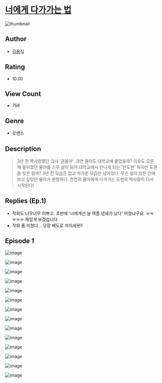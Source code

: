 # [너에게 다가가는 법](https://comic.naver.com/challenge/list?titleId=810934)
![thumbnail](https://image-comic.pstatic.net/user_contents_data/challenge_comic/2023/05/25/upload_3618979169429762915_480x623.jpeg)

## Author
- [김용식](https://comic.naver.com/artistTitle?id=367132)

## Rating
- 10.00

## View Count
- 756

## Genre
- 로맨스

## Description
> 3년 전 짝사랑했던 그녀 '권율아'. 과연 율아도 대학교에 붙었을까? 이유도 모른 채 멀어졌던 율아를 스무 살이 되어 대학교에서 만나게 되는 '안도현' 하지만 도현을 잊은 걸까? 3년 전 모습은 없고 차가운 모습만 남아있다. 무슨 일이 있든 간에 보고 싶었던 율아가 분명하다. 천천히 율아에게 다가가는 도현의 짝사랑이 다시 시작된다!

## Replies (Ep.1)
- 작화도 너무너무 이쁘고. 초반에 '너에게선 늘 여름 냄새가 났다' 미쳤냐구요. ㅠㅠㅠㅠㅠ 재밌게 보겠습니다
- 작화 폼 미쳤다... 당장 베도로 꺼지세욧!!

## Episode 1
![image](https://image-comic.pstatic.net/user_contents_data/challenge_comic/2023/05/25/367132/upload_7017560621569029217.jpeg)

![image](https://image-comic.pstatic.net/user_contents_data/challenge_comic/2023/05/25/367132/upload_7364288322654581559.jpeg)

![image](https://image-comic.pstatic.net/user_contents_data/challenge_comic/2023/05/25/367132/upload_4123152345111880802.jpeg)

![image](https://image-comic.pstatic.net/user_contents_data/challenge_comic/2023/05/25/367132/upload_3617016557632644709.jpeg)

![image](https://image-comic.pstatic.net/user_contents_data/challenge_comic/2023/05/25/367132/upload_7293968150259119669.jpeg)

![image](https://image-comic.pstatic.net/user_contents_data/challenge_comic/2023/05/25/367132/upload_3474639495506507060.jpeg)

![image](https://image-comic.pstatic.net/user_contents_data/challenge_comic/2023/05/25/367132/upload_4051332219060629808.jpeg)

![image](https://image-comic.pstatic.net/user_contents_data/challenge_comic/2023/05/25/367132/upload_7149012943923405925.jpeg)

![image](https://image-comic.pstatic.net/user_contents_data/challenge_comic/2023/05/25/367132/upload_7221067028942370916.jpeg)

![image](https://image-comic.pstatic.net/user_contents_data/challenge_comic/2023/05/25/367132/upload_7148955761469711161.jpeg)

![image](https://image-comic.pstatic.net/user_contents_data/challenge_comic/2023/05/25/367132/upload_4123433802055956790.jpeg)

![image](https://image-comic.pstatic.net/user_contents_data/challenge_comic/2023/05/25/367132/upload_7076057048871547961.jpeg)

![image](https://image-comic.pstatic.net/user_contents_data/challenge_comic/2023/05/25/367132/upload_3473229011871936824.jpeg)

![image](https://image-comic.pstatic.net/user_contents_data/challenge_comic/2023/05/25/367132/upload_7148113319972780087.jpeg)
